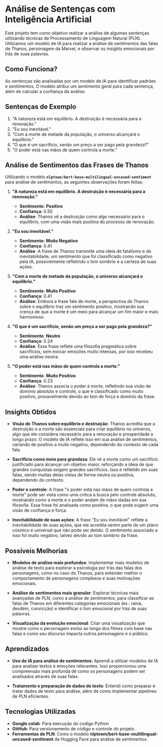 # Análise de Sentenças com Inteligência Artificial

Este projeto tem como objetivo realizar a análise de algumas sentenças utilizando técnicas de Processamento de Linguagem Natural (PLN). Utilizamos um modelo de IA para realizar a análise de sentimentos das falas de Thanos, personagem da Marvel, e observar os insights emocionais por trás de suas palavras.

## Como Funciona?

As sentenças são analisadas por um modelo de IA para identificar padrões e sentimentos. O modelo atribui um sentimento geral para cada sentença, além de calcular a confiança da análise.

## Sentenças de Exemplo

1. "A natureza está em equilíbrio. A destruição é necessária para a renovação."
2. "Eu sou inevitável."
3. "Com a morte de metade da população, o universo alcançará o equilíbrio."
4. "O que é um sacrifício, senão um preço a ser pago pela grandeza?"
5. "O poder está nas mãos de quem controla a morte."

## Análise de Sentimentos das Frases de Thanos

Utilizando o modelo **`nlptown/bert-base-multilingual-uncased-sentiment`** para análise de sentimentos, as seguintes observações foram feitas:

1. **"A natureza está em equilíbrio. A destruição é necessária para a renovação."**
   - **Sentimento**: **Positivo**  
   - **Confiança**: 0.50  
   - **Análise**: Thanos vê a destruição como algo necessário para o equilíbrio, com uma visão mais positiva do processo de renovação.

2. **"Eu sou inevitável."**
   - **Sentimento**: **Muito Negativo**  
   - **Confiança**: 0.41  
   - **Análise**: A frase de Thanos transmite uma ideia de fatalismo e de inevitabilidade, um sentimento que foi classificado como negativo pela IA, possivelmente refletindo o tom sombrio e a certeza de suas ações.

3. **"Com a morte de metade da população, o universo alcançará o equilíbrio."**
   - **Sentimento**: **Muito Positivo**  
   - **Confiança**: 0.41  
   - **Análise**: Embora a frase fale de morte, a perspectiva de Thanos sobre o equilíbrio traz um sentimento positivo, mostrando sua crença de que a morte é um meio para alcançar um fim maior e mais harmonioso.

4. **"O que é um sacrifício, senão um preço a ser pago pela grandeza?"**
   - **Sentimento**: **Neutro**  
   - **Confiança**: 0.24  
   - **Análise**: Essa frase reflete uma filosofia pragmática sobre sacrifícios, sem evocar emoções muito intensas, por isso recebeu uma análise neutra.

5. **"O poder está nas mãos de quem controla a morte."**
   - **Sentimento**: **Muito Positivo**  
   - **Confiança**: 0.23  
   - **Análise**: Thanos associa o poder à morte, refletindo sua visão de domínio absoluto e controle, o que é classificado como muito positivo, provavelmente devido ao tom de força e domínio da frase.

## Insights Obtidos

- **Visão de Thanos sobre equilíbrio e destruição**: Thanos acredita que a destruição e a morte são essenciais para criar equilíbrio no universo, algo que ele considera necessário para a renovação e prosperidade a longo prazo. O modelo de IA reflete isso em sua análise de sentimentos, variando de positivo a muito negativo, dependendo do contexto de cada fala.
  
- **Sacrifício como meio para grandeza**: Ele vê a morte como um sacrifício justificado para alcançar um objetivo maior, reforçando a ideia de que grandes conquistas exigem grandes sacrifícios. Isso é refletido em suas falas, sendo muitas delas vistas de forma neutra ou positiva, dependendo do contexto.

- **Poder e controle**: A frase "o poder está nas mãos de quem controla a morte" pode ser vista como uma crítica à busca pelo controle absoluto, mostrando como a morte e o poder andam de mãos dadas em sua filosofia. Essa frase foi analisada como positiva, o que pode sugerir uma visão de confiança e força.

- **Inevitabilidade de suas ações**: A frase "Eu sou inevitável" reflete a inevitabilidade de suas ações, que ele acredita serem parte de um plano cósmico e universal que não pode ser detido. O sentimento associado a isso foi muito negativo, talvez devido ao tom sombrio da frase.

## Possíveis Melhorias

- **Modelos de análise mais profundos**: Implementar mais modelos de análise de texto para explorar a psicologia por trás das falas dos personagens, como no caso do Thanos, para entender melhor o comportamento de personagens complexos e suas motivações emocionais.

- **Análise de sentimentos mais granular**: Explorar técnicas mais avançadas de PLN, como a análise de sentimentos, para classificar as falas de Thanos em diferentes categorias emocionais (ex.: raiva, desdém, convicção) e identificar o tom emocional por trás de suas palavras.

- **Visualização da evolução emocional**: Criar uma visualização que mostre como o personagem evolui ao longo dos filmes com base nas falas e como seu discurso impacta outros personagens e o público.

## Aprendizados

- **Uso de IA para análise de sentimentos**: Aprendi a utilizar modelos de IA para analisar textos e emoções relevantes. Isso proporcionou uma compreensão mais profunda de como os personagens podem ser analisados através de suas falas.

- **Tratamento e preparação de dados de texto**: Entendi como preparar e tratar dados de texto para análise, além de como implementar pipelines de PLN eficientes.

## Tecnologias Utilizadas
- **Google colab**: Para execução do codigo Python
- **GitHub**: Para versionamento de código e controle do projeto.
- **Ferramentas de PLN**: Como o modelo **nlptown/bert-base-multilingual-uncased-sentiment** da Hugging Face para análise de sentimentos.
